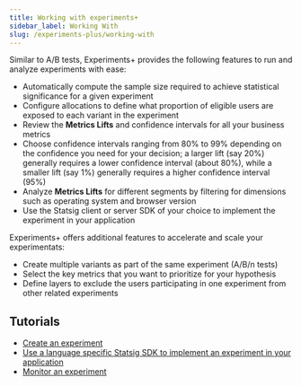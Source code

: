```yaml
---
title: Working with experiments+
sidebar_label: Working With
slug: /experiments-plus/working-with
---
```


Similar to A/B tests, Experiments+ provides the following features to run and analyze experiments with ease:
 - Automatically compute the sample size required to achieve statistical significance for a given experiment  
 - Configure allocations to define what proportion of eligible users are exposed to each variant in the experiment
 - Review the **Metrics Lifts** and confidence intervals for all your business metrics
 - Choose confidence intervals ranging from 80% to 99% depending on the confidence you need for your decision; a larger lift (say 20%) generally requires a lower confidence interval (about 80%), while a smaller lift (say 1%) generally requires a higher confidence interval (95%)
 - Analyze **Metrics Lifts** for different segments by filtering for dimensions such as operating system and browser version
 - Use the Statsig client or server SDK of your choice to implement the experiment in your application

Experiments+ offers additional features to accelerate and scale your experimentats:
 - Create multiple variants as part of the same experiment (A/B/n tests)
 - Select the key metrics that you want to prioritize for your hypothesis 
 - Define layers to exclude the users participating in one experiment from other related experiments

## Tutorials
- [Create an experiment](/experiments-plus/create-new)
- [Use a language specific Statsig SDK to implement an experiment in your application](/experiments-plus/implement)
- [Monitor an experiment](/experiments-plus/monitor)
